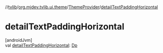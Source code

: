 //[tvlib](../../../index.md)/[org.mjdev.tvlib.ui.theme](../index.md)/[ThemeProvider](index.md)/[detailTextPaddingHorizontal](detail-text-padding-horizontal.md)

# detailTextPaddingHorizontal

[androidJvm]\
val [detailTextPaddingHorizontal](detail-text-padding-horizontal.md): [Dp](https://developer.android.com/reference/kotlin/androidx/compose/ui/unit/Dp.html)
